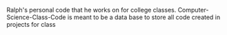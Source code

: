 Ralph's personal code that he works on for college classes. Computer-Science-Class-Code is meant to be a data base to store all code created in projects for class
